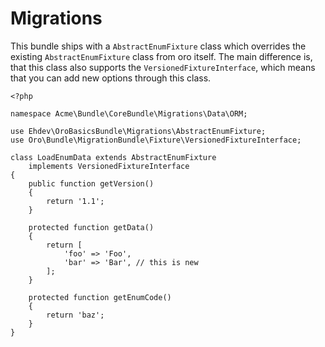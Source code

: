 Migrations
===============

This bundle ships with a `AbstractEnumFixture` class which 
overrides the existing `AbstractEnumFixture` class from oro itself.
The main difference is, that this class also supports the `VersionedFixtureInterface`, which means
that you can add new options through this class.

```
<?php

namespace Acme\Bundle\CoreBundle\Migrations\Data\ORM;

use Ehdev\OroBasicsBundle\Migrations\AbstractEnumFixture;
use Oro\Bundle\MigrationBundle\Fixture\VersionedFixtureInterface;

class LoadEnumData extends AbstractEnumFixture
    implements VersionedFixtureInterface
{
    public function getVersion()
    {
        return '1.1';
    }

    protected function getData()
    {
        return [
            'foo' => 'Foo',
            'bar' => 'Bar', // this is new
        ];
    }

    protected function getEnumCode()
    {
        return 'baz';
    }
}
```